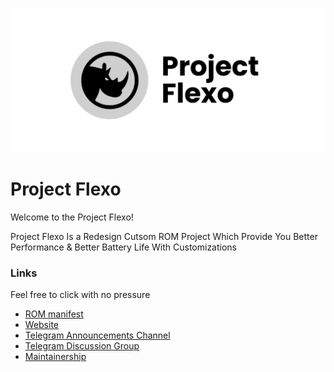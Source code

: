 ![Project Flexo](https://raw.githubusercontent.com/Project-Flexo/.github/main/profile/banner.png)

Project Flexo
=====================
Welcome to the Project Flexo!


Project Flexo Is a Redesign Cutsom ROM Project Which Provide You Better Performance & Better Battery Life With Customizations

### Links
Feel free to click with no pressure
- [ROM manifest](https://github.com/Project-Flexo/manifest)
- [Website]()
- [Telegram Announcements Channel](https://t.me/projectflexo)
- [Telegram Discussion Group](https://t.me/projectflexosupport)
- [Maintainership](https://github.com/Project-Flexo/maintainership/issues/new?assignees=Zabuka+Zuzu%2CYadavMohit19%2Canuragbhaumik&labels=&template=form.md&title=New+maintainer)
